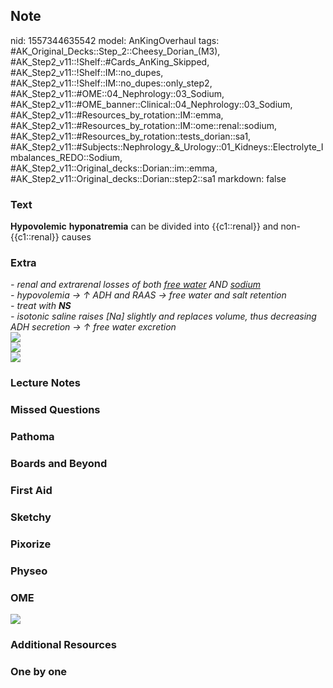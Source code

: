 ## Note
nid: 1557344635542
model: AnKingOverhaul
tags: #AK_Original_Decks::Step_2::Cheesy_Dorian_(M3), #AK_Step2_v11::!Shelf::#Cards_AnKing_Skipped, #AK_Step2_v11::!Shelf::IM::no_dupes, #AK_Step2_v11::!Shelf::IM::no_dupes::only_step2, #AK_Step2_v11::#OME::04_Nephrology::03_Sodium, #AK_Step2_v11::#OME_banner::Clinical::04_Nephrology::03_Sodium, #AK_Step2_v11::#Resources_by_rotation::IM::emma, #AK_Step2_v11::#Resources_by_rotation::IM::ome::renal::sodium, #AK_Step2_v11::#Resources_by_rotation::tests_dorian::sa1, #AK_Step2_v11::#Subjects::Nephrology_&_Urology::01_Kidneys::Electrolyte_Imbalances_REDO::Sodium, #AK_Step2_v11::Original_decks::Dorian::im::emma, #AK_Step2_v11::Original_decks::Dorian::step2::sa1
markdown: false

### Text
<b>Hypovolemic</b> <b>hyponatremia</b> can be divided into
{{c1::renal}} and non-{{c1::renal}} causes

### Extra
<div>
  <i>- renal and extrarenal losses of both <u>free water</u> AND
  <u>sodium</u></i>
</div>
<div>
  <i>- hypovolemia → ↑ ADH and RAAS → free water and salt
  retention</i>
</div>
<div>
  <i>- treat with <b>NS</b></i>
</div>
<div style="display: inline !important;">
  <div style="display: inline !important;">
    <div style="display: inline !important;">
      <div style="display: inline !important;">
        <div style="display: inline !important;">
          <div style="display: inline !important;">
            <div style="display: inline !important;">
              <div style="display: inline !important;">
                <div style="display: inline !important;">
                  <i>- isotonic saline raises [Na] slightly and
                  replaces volume, thus decreasing ADH secretion →
                  ↑ free water excretion</i>
                </div>
              </div>
            </div>
          </div>
        </div>
      </div>
    </div>
  </div>
</div>
<div>
  <div>
    <div>
      <div>
        <div>
          <i><img src="paste-5879758688616451.jpg"></i>
        </div>
      </div>
    </div>
    <div>
      <div style="display: inline !important;">
        <div style="display: inline !important;">
          <div style="display: inline !important;">
            <i><img src=
            "paste-187737315475457_1505754167063.jpg"></i>
          </div>
        </div>
      </div>
    </div>
    <div>
      <div style="display: inline !important;">
        <div style="display: inline !important;">
          <div style="display: inline !important;">
            <div style="display: inline !important;">
              <div style="display: inline !important;">
                <div style="display: inline !important;">
                  <div style="display: inline !important;">
                    <div style="display: inline !important;">
                      <i><span style="font-weight: bold;"><img src=
                      "paste-2808517769560065.jpg"></span></i>
                    </div>
                  </div>
                </div>
              </div>
            </div>
          </div>
        </div>
      </div>
    </div>
  </div>
</div>

### Lecture Notes


### Missed Questions


### Pathoma


### Boards and Beyond


### First Aid


### Sketchy


### Pixorize


### Physeo


### OME
<div class="ome-widget">
  <a href=
  "https://onlinemeded.org/spa/nephrology/sodium/acquire?ref=anki"><img src="_OME_AnkiFlashcards_Lesson_2.png"></a>
</div>

### Additional Resources


### One by one

